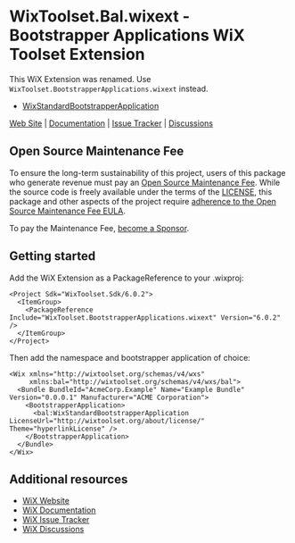 # WixToolset.Bal.wixext - Bootstrapper Applications WiX Toolset Extension

This WiX Extension was renamed. Use `WixToolset.BootstrapperApplications.wixext` instead.

- [WixStandardBootstrapperApplication](https://www.nuget.org/packages/WixToolset.BootstrapperApplications.wixext)

[Web Site][web] | [Documentation][docs] | [Issue Tracker][issues] | [Discussions][discussions]

## Open Source Maintenance Fee

To ensure the long-term sustainability of this project, users of this package who generate revenue must pay an [Open Source Maintenance Fee][osmf]. While the source code is freely available under the terms of the [LICENSE][license], this package and other aspects of the project require [adherence to the Open Source Maintenance Fee EULA][eula].

To pay the Maintenance Fee, [become a Sponsor](https://github.com/sponsors/wixtoolset).


## Getting started

Add the WiX Extension as a PackageReference to your .wixproj:

```
<Project Sdk="WixToolset.Sdk/6.0.2">
  <ItemGroup>
    <PackageReference Include="WixToolset.BootstrapperApplications.wixext" Version="6.0.2" />
  </ItemGroup>
</Project>
```

Then add the namespace and bootstrapper application of choice:

```
<Wix xmlns="http://wixtoolset.org/schemas/v4/wxs"
     xmlns:bal="http://wixtoolset.org/schemas/v4/wxs/bal">
  <Bundle BundleId="AcmeCorp.Example" Name="Example Bundle" Version="0.0.0.1" Manufacturer="ACME Corporation">
    <BootstrapperApplication>
      <bal:WixStandardBootstrapperApplication LicenseUrl="http://wixtoolset.org/about/license/" Theme="hyperlinkLicense" />
    </BootstrapperApplication>
  </Bundle>
</Wix>
```

## Additional resources

* [WiX Website][web]
* [WiX Documentation][docs]
* [WiX Issue Tracker][issues]
* [WiX Discussions][discussions]


[web]: https://www.firegiant.com/wixtoolset/
[docs]: https://docs.firegiant.com/wixtoolset/
[issues]: https://github.com/wixtoolset/issues/issues
[discussions]: https://github.com/orgs/wixtoolset/discussions
[sdk]: https://www.nuget.org/packages/WixToolset.Sdk/
[osmf]: https://opensourcemaintenancefee.org/
[license]: https://github.com/wixtoolset/wix/blob/main/LICENSE.TXT
[eula]: https://github.com/wixtoolset/wix/blob/main/OSMFEULA.txt
